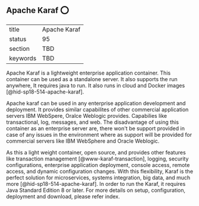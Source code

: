 ## Apache Karaf :o:

|          |              |
| -------- | ------------ |
| title    | Apache Karaf |
| status   | 95           |
| section  | TBD          |
| keywords | TBD          |


Apache Karaf is a lightweight enterprise application container. This
container can be used as a standalone server. It also supports the run
anywhere, It requires java to run. It also runs in cloud and Docker
images [@hid-sp18-514-apache-karaf].

Apache karaf can be used in any enterprise application development and
deployment. It provides similar capabilites of other commercial
application servers IBM WebSpere, Oralce Weblogic provides. Capabilies
like transactional, log, messages, and web. The disadvantage of using
this container as an enterprise server are, there won't be support
provided in case of any issues in the environment where as support
will be provided for commercial servers like IBM WebSphere and Oracle
Weblogic.

As this a light weight container, open source, and provides other
features like transaction management [@www-karaf-transaction],
logging, security configurations, enterprise application deployment,
console access, remote access, and dynamic configuration changes. With
this flexibility, Karaf is the perfect solution for microservices,
systems integration, big data, and much more
[@hid-sp18-514-apache-karaf]. In order to run the Karaf, it requires
Java Standard Edition 8 or later.  For more details on setup,
configuration, deployment and download, please refer index.

